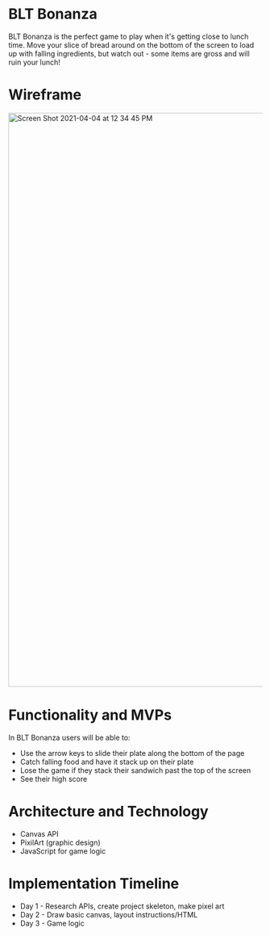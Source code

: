# BLT Bonanza

BLT Bonanza is the perfect game to play when it's getting close to lunch time.  Move your slice of bread around on the bottom of the screen to load up with falling ingredients, but watch out - some items are gross and will ruin your lunch!  

# Wireframe
<img width="1137" alt="Screen Shot 2021-04-04 at 12 34 45 PM" src="https://user-images.githubusercontent.com/65029597/113515407-4ac90400-9542-11eb-9858-a4ac7483f632.png">

# Functionality and MVPs

In BLT Bonanza users will be able to: 
* Use the arrow keys to slide their plate along the bottom of the page
* Catch falling food and have it stack up on their plate
* Lose the game if they stack their sandwich past the top of the screen
* See their high score

# Architecture and Technology 
* Canvas API
* PixilArt (graphic design)
* JavaScript for game logic

# Implementation Timeline
* Day 1 - Research APIs, create project skeleton, make pixel art
* Day 2 - Draw basic canvas, layout instructions/HTML
* Day 3 - Game logic
